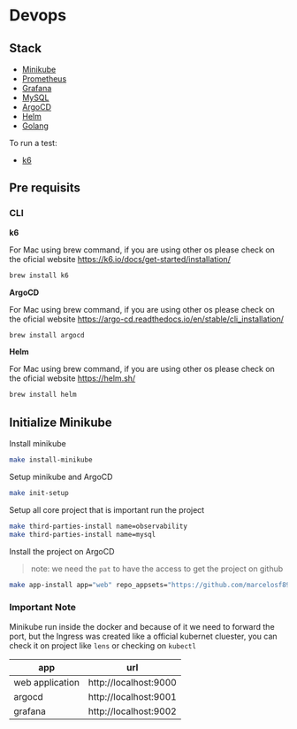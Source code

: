 # Devops 

## Stack

- [Minikube](https://minikube.sigs.k8s.io/docs/)
- [Prometheus](https://prometheus.io/)
- [Grafana](https://grafana.com/)
- [MySQL](https://www.mysql.com/)
- [ArgoCD](https://argo-cd.readthedocs.io/en/stable/)
- [Helm](https://helm.sh/)
- [Golang](https://go.dev/)

To run a test:

- [k6](https://k6.io/)


## Pre requisits

### CLI

**k6**

For Mac using brew command, if you are using other os please check on the oficial website https://k6.io/docs/get-started/installation/

```sh
brew install k6
```

**ArgoCD**

For Mac using brew command, if you are using other os please check on the oficial website https://argo-cd.readthedocs.io/en/stable/cli_installation/

```sh
brew install argocd
```

**Helm**

For Mac using brew command, if you are using other os please check on the oficial website https://helm.sh/

```sh
brew install helm
```


## Initialize Minikube

Install minikube

```sh
make install-minikube
```

Setup minikube and ArgoCD

```sh
make init-setup
```

Setup all core project that is important run the project

```sh
make third-parties-install name=observability
make third-parties-install name=mysql
```

Install the project on ArgoCD

> note: we need the `pat` to have the access to get the project on github


```sh
make app-install app="web" repo_appsets="https://github.com/marcelosf89/gitops-local.git" pat_token="" port=9000
```


### Important Note 

Minikube run inside the docker and because of it we need to forward the port, but the Ingress was created like a official kubernet cluester, you can check it on project like `lens` or checking on `kubectl`

| app             | url                   |
| --------------- | --------------------- |
| web application | http://localhost:9000 |
| argocd          | http://localhost:9001 |
| grafana         | http://localhost:9002 |

